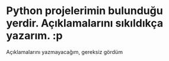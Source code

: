 # Python projelerimin bulunduğu yerdir. Açıklamalarını sıkıldıkça yazarım. :p
Açıklamalarını yazmayacağım, gereksiz gördüm
